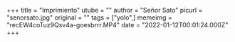 +++
title = "Imprimiento"
utube = ""
author = "Señor Sato"
picurl = "senorsato.jpg"
original = ""
tags = ["yolo",]
memeimg = "recEW4coTuz9Qsv4a-goesbrrr.MP4"
date = "2022-01-12T00:01:24.000Z"
+++